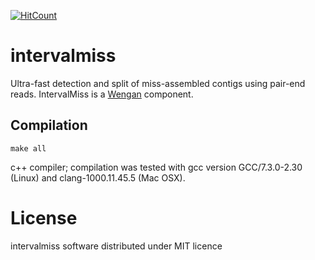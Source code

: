 [![HitCount](http://hits.dwyl.io/adigenova/intervalmiss.svg)](http://hits.dwyl.io/adigenova/intervalmiss)


# intervalmiss
Ultra-fast detection and split of miss-assembled contigs using pair-end reads.
IntervalMiss is a [Wengan](https://github.com/adigenova/wengan) component.

## Compilation
```make all```

c++ compiler; compilation was tested with gcc version GCC/7.3.0-2.30 (Linux) and clang-1000.11.45.5 (Mac OSX).

# License

intervalmiss software distributed under MIT licence




